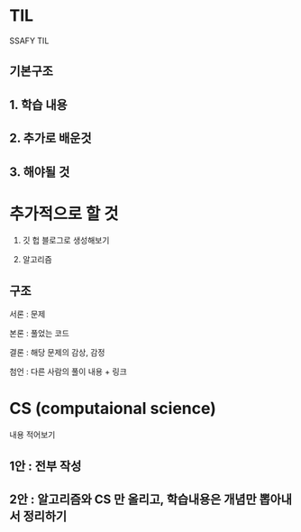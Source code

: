 # TIL

SSAFY TIL

## 기본구조

## 1. 학습 내용

## 2. 추가로 배운것

## 3. 해야될 것



# 추가적으로 할 것

1. 깃 헙 블로그로 생성해보기

2. 알고리즘

## 구조

서론 : 문제

본론 : 풀었는 코드

결론 : 해당 문제의 감상, 감정

첨언 : 다른 사람의 풀이 내용 + 링크

# CS (computaional science)

내용 적어보기

## 1안 : 전부 작성

## 2안 : 알고리즘와 CS 만 올리고, 학습내용은 개념만 뽑아내서 정리하기











